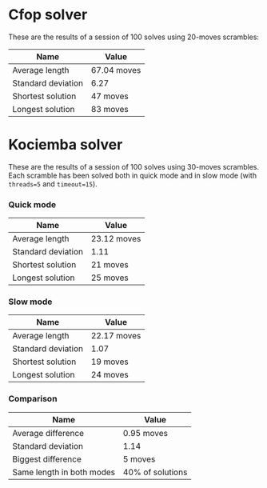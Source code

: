 # Cfop solver

These are the results of a session of 100 solves using 20-moves scrambles:

| Name                | Value         |
|---------------------|---------------|
| Average length      | $67.04$ moves |
| Standard deviation  | $6.27$        |
| Shortest solution   | $47$ moves    |
| Longest solution    | $83$ moves    |

# Kociemba solver

These are the results of a session of 100 solves using 30-moves scrambles.
Each scramble has been solved both in quick mode and in slow mode (with
`threads=5` and `timeout=15`).

### Quick mode

| Name                | Value         |
|---------------------|---------------|
| Average length      | $23.12$ moves |
| Standard deviation  | $1.11$        |
| Shortest solution   | $21$ moves    |
| Longest solution    | $25$ moves    |

### Slow mode

| Name                | Value         |
|---------------------|---------------|
| Average length      | $22.17$ moves |
| Standard deviation  | $1.07$        |
| Shortest solution   | $19$ moves    |
| Longest solution    | $24$ moves    |

### Comparison

| Name                      | Value              |
|---------------------------|--------------------|
| Average difference        | $0.95$ moves       |
| Standard deviation        | $1.14$             |
| Biggest difference        | $5$ moves          |
| Same length in both modes | $40$% of solutions |

